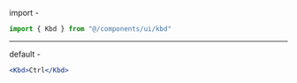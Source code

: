 import -

```jsx
import { Kbd } from "@/components/ui/kbd"
```

---

default -

```jsx
<Kbd>Ctrl</Kbd>
```
